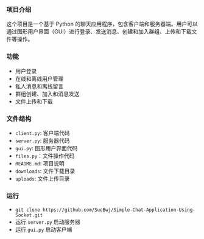 ### 项目介绍

这个项目是一个基于 Python 的聊天应用程序，包含客户端和服务器端。用户可以通过图形用户界面（GUI）进行登录、发送消息、创建和加入群组、上传和下载文件等操作。


### 功能

- 用户登录
- 在线和离线用户管理
- 私人消息和离线留言
- 群组创建、加入和消息发送
- 文件上传和下载


### 文件结构

- `client.py`: 客户端代码
- `server.py`: 服务器代码
- `gui.py`: 图形用户界面代码
- `files.py`：文件操作代码
- `README.md`: 项目说明
- `downloads`: 文件下载目录
- `uploads`: 文件上传目录


### 运行

- `git clone https://github.com/SueBwj/Simple-Chat-Application-Using-Socket.git`
- 运行 `server.py` 启动服务器
- 运行 `gui.py` 启动客户端

